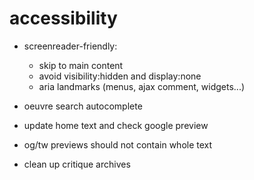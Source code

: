 # accessibility
* screenreader-friendly:
    * skip to main content
    * avoid visibility:hidden and display:none
    * aria landmarks (menus, ajax comment, widgets...)

* oeuvre search autocomplete
* update home text and check google preview
* og/tw previews should not contain whole text
* clean up critique archives
